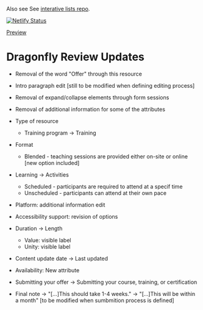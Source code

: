 Also see See [interative lists repo](https://github.com/w3c/wai-interactive-lists).

[![Netlify Status](https://api.netlify.com/api/v1/badges/ef0441b4-e316-47ea-9961-e769a5c4407e/deploy-status)](https://app.netlify.com/sites/wai-course-list/deploys)

[Preview](https://deploy-preview-4--wai-course-list.netlify.app/)


# Dragonfly Review Updates

* Removal of the word "Offer" through this resource
	
* Intro paragraph edit [still to be modified when defining editing process]

* Removal of expand/collapse elements through form sessions

* Removal of additional information for some of the attributes 

* Type of resource
  * Training program -> Training

* Format
  * Blended - teaching sessions are provided either on-site or online [new option included]

* Learning -> Activities
  * Scheduled - participants are required to attend at a specif time
  * Unscheduled - participants can attend at their own pace

* Platform: additional information edit

* Accessibility support: revision of options

* Duration -> Length
  * Value: visible label
  * Unity: visible label

* Content update date -> Last updated

* Availability: New attribute
	
* Submitting your offer -> Submitting your course, training, or certification

* Final note -> "[...]This should take 1-4 weeks." -> "[...]This will be within a month" [to be modified when sumbmition process is defined]

	
	
	
	
